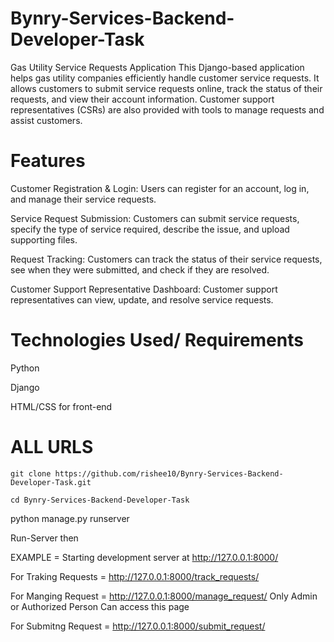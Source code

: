 # Bynry-Services-Backend-Developer-Task

Gas Utility Service Requests Application
This Django-based application helps gas utility companies efficiently handle customer service requests. It allows customers to submit service requests online, track the status of their requests, and view their account information. Customer support representatives (CSRs) are also provided with tools to manage requests and assist customers.

# Features
Customer Registration & Login: Users can register for an account, log in, and manage their service requests.

Service Request Submission: Customers can submit service requests, specify the type of service required, describe the issue, and upload supporting files.

Request Tracking: Customers can track the status of their service requests, see when they were submitted, and check if they are resolved.

Customer Support Representative Dashboard: Customer support representatives can view, update, and resolve service requests.

# Technologies Used/ Requirements
Python 

Django 

HTML/CSS for front-end

# ALL URLS



```
git clone https://github.com/rishee10/Bynry-Services-Backend-Developer-Task.git

```

```
cd Bynry-Services-Backend-Developer-Task

```








python manage.py runserver
 
Run-Server then

EXAMPLE = Starting development server at http://127.0.0.1:8000/  

For Traking Requests = http://127.0.0.1:8000/track_requests/ 

For Manging Request = http://127.0.0.1:8000/manage_request/   Only Admin or Authorized Person Can access this page

For Submitng Request = http://127.0.0.1:8000/submit_request/




